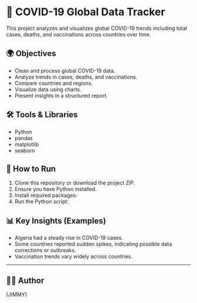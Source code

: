 # 🦠 COVID-19 Global Data Tracker

This project analyzes and visualizes global COVID-19 trends including total cases, deaths, and vaccinations across countries over time.

## 🌍 Objectives
- Clean and process global COVID-19 data.
- Analyze trends in cases, deaths, and vaccinations.
- Compare countries and regions.
- Visualize data using charts.
- Present insights in a structured report.

## 🛠️ Tools & Libraries
- Python
- pandas
- matplotlib
- seaborn

## 🚀 How to Run
1. Clone this repository or download the project ZIP.
2. Ensure you have Python installed.
3. Install required packages:
4. Run the Python script:


## 📊 Key Insights (Examples)
- Algeria had a steady rise in COVID-19 cases.
- Some countries reported sudden spikes, indicating possible data corrections or outbreaks.
- Vaccination trends vary widely across countries.

---

## 👨‍💻 Author
(JIMMY)

